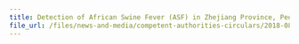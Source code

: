 ```yaml
---
title: Detection of African Swine Fever (ASF) in Zhejiang Province, People's Republic of China 
file_url: /files/news-and-media/competent-authorities-circulars/2018-08-24-CA.pdf
---
```

